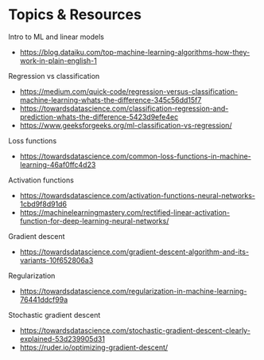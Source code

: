 # Topics & Resources

Intro to ML and linear models
- https://blog.dataiku.com/top-machine-learning-algorithms-how-they-work-in-plain-english-1

Regression vs classification
- https://medium.com/quick-code/regression-versus-classification-machine-learning-whats-the-difference-345c56dd15f7
- https://towardsdatascience.com/classification-regression-and-prediction-whats-the-difference-5423d9efe4ec
- https://www.geeksforgeeks.org/ml-classification-vs-regression/

Loss functions
- https://towardsdatascience.com/common-loss-functions-in-machine-learning-46af0ffc4d23

Activation functions
- https://towardsdatascience.com/activation-functions-neural-networks-1cbd9f8d91d6 
- https://machinelearningmastery.com/rectified-linear-activation-function-for-deep-learning-neural-networks/ 

Gradient descent
- https://towardsdatascience.com/gradient-descent-algorithm-and-its-variants-10f652806a3 

Regularization
- https://towardsdatascience.com/regularization-in-machine-learning-76441ddcf99a 

Stochastic gradient descent
- https://towardsdatascience.com/stochastic-gradient-descent-clearly-explained-53d239905d31
- https://ruder.io/optimizing-gradient-descent/ 
